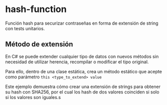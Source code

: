 # hash-function

Función hash para securizar contraseñas en forma de extensión de string con tests unitarios.

## Método de extensión
En C# se puede extender cualquier tipo de datos con nuevos métodos sin necesidad de utilizar herencia, recompilar o modificar el tipo original.

Para ello, dentro de una clase estática, crea un método estático que acepte como parámetro `this <type_to_extend> value`

Este ejemplo demuestra cómo crear una extensión de strings para obtener su hash con SHA256, por el cual los hash de dos valores coinciden si solo si los valores son iguales.s